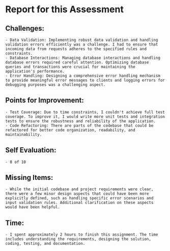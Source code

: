 # Report for this Assessment

## Challenges:
	- Data Validation: Implementing robust data validation and handling validation errors efficiently was a challenge. I had to ensure that incoming data from requests adheres to the specified rules and constraints.
	- Database Interactions: Managing database interactions and handling database errors required careful attention. Optimizing database queries and transactions were crucial for maintaining the application's performance.
	- Error Handling: Designing a comprehensive error handling mechanism to provide meaningful error messages to clients and logging errors for debugging purposes was a challenging aspect.

## Points for Improvement:
	- Test Coverage: Due to time constraints, I couldn't achieve full test coverage. To improve it, I would write more unit tests and integration tests to ensure the robustness and reliability of the application.
	- Code Refactoring: There are parts of the codebase that could be refactored for better code organization, readability, and maintainability.

## Self Evaluation:
	- 8 of 10

## Missing Items:
	- While the initial codebase and project requirements were clear, there were a few minor design aspects that could have been more explicitly defined, such as handling specific error scenarios and input validation rules. Additional clarification on these aspects would have been helpful.

## Time:
	- I spent approximately 2 hours to finish this assignment. The time includes understanding the requirements, designing the solution, coding, testing, and documentation.